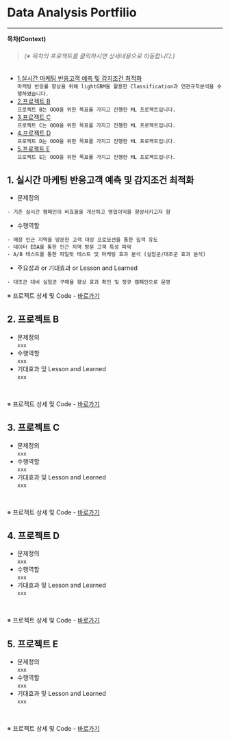 # Data Analysis Portfilio
----
**목차(Context)**
> <h6>(※ 목차의 프로젝트를 클릭하시면 상세내용으로 이동합니다.)</h6>

* [1.실시간 마케팅 반응고객 예측 및 감지조건 최적화](#1-실시간-마케팅-반응고객-예측-및-감지조건-최적화)  
```마케팅 반응률 향상을 위해 lightGBM을 활용한 Classification과 연관규칙분석을 수행하였습니다.```
* [2.프로젝트 B](#2-프로젝트-b)  
```프로젝트 B는 OOO을 위한 목표를 가지고 진행한 ML 프로젝트입니다.```  
* [3.프로젝트 C](#3-프로젝트-c)  
```프로젝트 C는 OOO을 위한 목표를 가지고 진행한 ML 프로젝트입니다.```
* [4.프로젝트 D](#4-프로젝트-d)  
```프로젝트 D는 OOO을 위한 목표를 가지고 진행한 ML 프로젝트입니다.```
* [5.프로젝트 E](#5-프로젝트-e)  
```프로젝트 E는 OOO을 위한 목표를 가지고 진행한 ML 프로젝트입니다.```

## 1. 실시간 마케팅 반응고객 예측 및 감지조건 최적화
* 문제정의  
```
· 기존 실시간 캠페인의 비효율을 개선하고 영업이익을 향상시키고자 함
```  
* 수행역할  
```
· 매장 인근 지역을 방문한 고객 대상 프로모션을 통한 집객 유도
· 데이터 EDA를 통한 인근 지역 방문 고객 특성 파악
· A/B 테스트를 통한 파일럿 테스트 및 마케팅 효과 분석 (실험군/대조군 효과 분석)
```
* 주요성과 or 기대효과 or Lesson and Learned  
```
· 대조군 대비 실험군 구매율 향상 효과 확인 및 정규 캠페인으로 운영 
```

※ 프로젝트 상세 및 Code - [바로가기](https://github.com/DAjihwanPark/portfolio/tree/main/프로젝트A)
 
## 2. 프로젝트 B
* 문제정의  
```xxx```  
* 수행역할  
```xxx```  
* 기대효과 및 Lesson and Learned  
```xxx```<br>
<br>

※ 프로젝트 상세 및 Code - [바로가기](https://github.com/DAjihwanPark/portfolio/tree/main/프로젝트A)

## 3. 프로젝트 C
* 문제정의  
```xxx```  
* 수행역할  
```xxx```  
* 기대효과 및 Lesson and Learned  
```xxx```<br>
<br>

※ 프로젝트 상세 및 Code - [바로가기](https://github.com/DAjihwanPark/portfolio/tree/main/프로젝트A)

## 4. 프로젝트 D
* 문제정의  
```xxx```  
* 수행역할  
```xxx```  
* 기대효과 및 Lesson and Learned  
```xxx```<br>
<br>

※ 프로젝트 상세 및 Code - [바로가기](https://github.com/DAjihwanPark/portfolio/tree/main/프로젝트A)

## 5. 프로젝트 E
* 문제정의  
```xxx```  
* 수행역할  
```xxx```  
* 기대효과 및 Lesson and Learned  
```xxx```<br>
<br>

※ 프로젝트 상세 및 Code - [바로가기](https://github.com/DAjihwanPark/portfolio/tree/main/프로젝트A)


